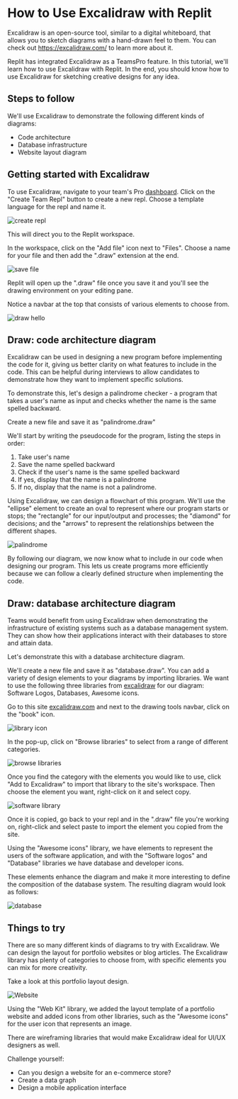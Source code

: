 # How to Use Excalidraw with Replit

Excalidraw is an open-source tool, similar to a digital whiteboard, that allows you to sketch diagrams with a hand-drawn feel to them. You can check out https://excalidraw.com/ to learn more about it. 

Replit has integrated Excalidraw as a TeamsPro feature. In this tutorial, we'll learn how to use Excalidraw with Replit. In the end, you should know how to use Excalidraw for sketching creative designs for any idea.

## Steps to follow

We'll use Excalidraw to demonstrate the following different kinds of diagrams:

* Code architecture
* Database infrastructure
* Website layout diagram

## Getting started with Excalidraw

To use Excalidraw, navigate to your team's Pro [dashboard](https://replit.com/teams). Click on the "Create Team Repl" button to create a new repl. Choose a template language for the repl and name it.

![create repl](/images/teamsPro/excalidraw/create-repl.png)

This will direct you to the Replit workspace.

In the workspace, click on the "Add file" icon next to "Files". Choose a name for your file and then add the ".draw" extension at the end.

![save file](/images/teamsPro/excalidraw/save-file.png)

Replit will open up the ".draw" file once you save it and you'll see the drawing environment on your editing pane.

Notice a navbar at the top that consists of various elements to choose from.  

![draw hello](/images/teamsPro/excalidraw/hello.png)


## Draw: code architecture diagram

Excalidraw can be used in designing a new program before implementing the code for it, giving us better clarity on what features to include in the code. This can be helpful during interviews to allow candidates to demonstrate how they want to implement specific solutions.
  
To demonstrate this, let's design a palindrome checker - a program that takes a user's name as input and checks whether the name is the same spelled backward.

Create a new file and save it as "palindrome.draw"

We'll start by writing the pseudocode for the program, listing the steps in order:

1. Take user's name
2. Save the name spelled backward
3. Check if the user's name is the same spelled backward
4. If yes, display that the name is a palindrome
5. If no, display that the name is not a palindrome.

Using Excalidraw, we can design a flowchart of this program. We'll use the "ellipse" element to create an oval to represent where our program starts or stops; the "rectangle" for our input/output and processes; the "diamond" for decisions; and the "arrows" to represent the relationships between the different shapes.

![palindrome](/images/teamsPro/excalidraw/palindrome.png)

By following our diagram, we now know what to include in our code when designing our program. This lets us create programs more efficiently because we can follow a clearly defined structure when implementing the code.


## Draw: database architecture diagram

Teams would benefit from using Excalidraw when demonstrating the infrastructure of existing systems such as a database management system. They can show how their applications interact with their databases to store and attain data. 

Let's demonstrate this with a database architecture diagram. 

We'll create a new file and save it as "database.draw". You can add a variety of design elements to your diagrams by importing libraries. We want to use the following three libraries from [excalidraw](https://www.excalidraw.com) for our diagram: Software Logos, Databases, Awesome icons.

Go to this site [excalidraw.com](https://www.excalidraw.com) and next to the drawing tools navbar, click on the "book" icon.

![library icon](/images/teamsPro/excalidraw/lib-icon.png)

In the pop-up, click on "Browse libraries" to select from a range of different categories. 

![browse libraries](/images/teamsPro/excalidraw/browse-lib.png)

Once you find the category with the elements you would like to use, click "Add to Excalidraw" to import that library to the site's workspace. Then choose the element you want, right-click on it and select copy.  

![software library](/images/teamsPro/excalidraw/software-lib.png)

Once it is copied, go back to your repl and in the ".draw" file you're working on, right-click and select paste to import the element you copied from the site.

Using the "Awesome icons" library, we have elements to represent the users of the software application, and with the "Software logos" and "Database" libraries we have database and developer icons.

These elements enhance the diagram and make it more interesting to define the composition of the database system. The resulting diagram would look as follows:

![database](/images/teamsPro/excalidraw/database(1).png)

## Things to try

There are so many different kinds of diagrams to try with Excalidraw. We can design the layout for portfolio websites or blog articles. The Excalidraw library has plenty of categories to choose from, with specific elements you can mix for more creativity.

Take a look at this portfolio layout design. 

![Website](/images/tutorials/excalidraw/website.png)

Using the "Web Kit" library, we added the layout template of a portfolio website and added icons from other libraries, such as the "Awesome icons" for the user icon that represents an image.

There are wireframing libraries that would make Excalidraw ideal for UI/UX designers as well.

Challenge yourself:

* Can you design a website for an e-commerce store?
* Create a data graph
* Design a mobile application interface

